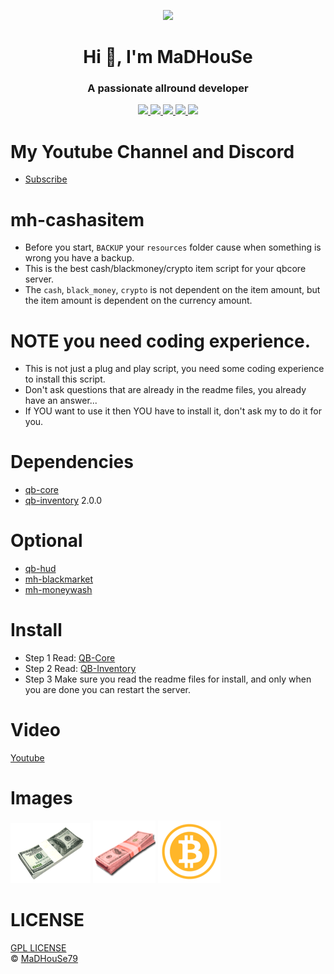 <p align="center">
    <img width="140" src="https://icons.iconarchive.com/icons/iconarchive/red-orb-alphabet/128/Letter-M-icon.png" />  
    <h1 align="center">Hi 👋, I'm MaDHouSe</h1>
    <h3 align="center">A passionate allround developer </h3>    
</p>

<p align="center">
    <a href="https://github.com/MaDHouSe79/mh-cashasitem/issues">
        <img src="https://img.shields.io/github/issues/MaDHouSe79/mh-cashasitem"/> 
    </a>
    <a href="https://github.com/MaDHouSe79/mh-cashasitem/watchers">
        <img src="https://img.shields.io/github/watchers/MaDHouSe79/mh-cashasitem"/> 
    </a> 
    <a href="https://github.com/MaDHouSe79/mh-cashasitem/network/members">
        <img src="https://img.shields.io/github/forks/MaDHouSe79/mh-cashasitem"/> 
    </a>  
    <a href="https://github.com/MaDHouSe79/mh-cashasitem/stargazers">
        <img src="https://img.shields.io/github/stars/MaDHouSe79/mh-cashasitem?color=white"/> 
    </a>
    <a href="https://github.com/MaDHouSe79/mh-cashasitem/blob/main/LICENSE">
        <img src="https://img.shields.io/github/license/MaDHouSe79/mh-cashasitem?color=black"/> 
    </a>      
</p>

# My Youtube Channel and Discord
- [Subscribe](https://www.youtube.com/c/@MaDHouSe79) 

# mh-cashasitem
- Before you start, `BACKUP` your `resources` folder cause when something is wrong you have a backup.
- This is the best cash/blackmoney/crypto item script for your qbcore server.
- The `cash`, `black_money`, `crypto` is not dependent on the item amount, but the item amount is dependent on the currency amount.

# NOTE you need coding experience.
- This is not just a plug and play script, you need some coding experience to install this script.
- Don't ask questions that are already in the readme files, you already have an answer...
- If YOU want to use it then YOU have to install it, don't ask my to do it for you.

# Dependencies
- [qb-core](https://github.com/qbcore-framework/qb-core)
- [qb-inventory](https://github.com/qbcore-framework/qb-inventory) 2.0.0

# Optional
- [qb-hud](https://github.com/qbcore-framework/qb-hud)
- [mh-blackmarket](https://github.com/MaDHouSe79/mh-blackmarket)
- [mh-moneywash](https://github.com/MaDHouSe79/mh-moneywash)

# Install
- Step 1 Read: [QB-Core](https://github.com/MaDHouSe79/mh-cashasitem/blob/main/readme/qb-core.md)
- Step 2 Read: [QB-Inventory](https://github.com/MaDHouSe79/mh-cashasitem/blob/main/readme/qb_inventory.md)
- Step 3 Make sure you read the readme files for install, and only when you are done you can restart the server.

# Video
[Youtube](https://www.youtube.com/watch?v=sWYkV-PeqU4)

# Images
![alttext](https://github.com/MaDHouSe79/mh-cashasitem/blob/main/image/cash.png?raw=true)
![alttext](https://github.com/MaDHouSe79/mh-cashasitem/blob/main/image/black_money.png?raw=true)
![alttext](https://github.com/MaDHouSe79/mh-cashasitem/blob/main/image/crypto.png?raw=true)

# LICENSE
[GPL LICENSE](./LICENSE)<br />
&copy; [MaDHouSe79](https://www.youtube.com/@MaDHouSe79)
